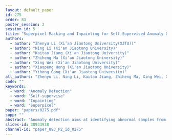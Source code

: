 ```yaml
---
layout: default_paper
id: 275
order: 83
poster_session: 2
session_id: 5
title: "Superpixel Masking and Inpainting for Self-Supervised Anomaly Detection"
authors:
  - author: "Zhenyu Li (Xi’an Jiaotong University(XJTU))"
  - author: "Ning Li (Xi'an Jiaotong University)"
  - author: "Kaitao Jiang (Xi'an Jiaotong University)"
  - author: "Zhiheng Ma (Xi'an Jiaotong University)"
  - author: "Xing Wei (Xi'an Jiaotong University)"
  - author: "Xiaopeng Hong (Xi'an Jiaotong University)"
  - author: "Yihong Gong (Xi'an Jiaotong University)"
all_authors: "Zhenyu Li, Ning Li, Kaitao Jiang, Zhiheng Ma, Xing Wei, Xiaopeng Hong and Yihong Gong"
code: ""
keywords:
  - word: "Anomaly Detection"
  - word: "Self-supervise"
  - word: "Inpainting"
  - word: "Superpixel"
paper: "papers/0275.pdf"
supp: ""
abstract: "Anomaly detection aims at identifying abnormal samples from the normal ones. Existing methods are usually supervised or detect anomalies at the instance level without localization. In this work, we propose an unsupervised method called Superpixel Masking And Inpainting (SMAI) to identify and locate anomalies in images. Specifically, superpixel segmentation is first performed on the images. Then an inpainting module is trained to learn the spatial and texture information of the normal samples through random superpixel masking and restoration. Therefore, the model can reconstruct the superpixel mask with normal content. At the inference stage, we mask the image using superpixels and restore them one by one. By comparing the mask areas of the original image and its reconstruction, we can identify and locate the abnormal regions. We conducted a comprehensive evaluation of SMAI on the latest MVTec anomaly detection dataset, and it shows that SMAI plays favorably against state-of-the-art methods."
slides-id: 38933938
channel-id: "paper_083_P2_id_0275"
---
```

